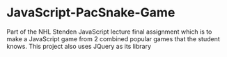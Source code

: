 # JavaScript-PacSnake-Game
Part of the NHL Stenden JavaScript lecture final assignment which is to make a JavaScript game from 2 combined popular games that the student knows. This project also uses JQuery as its library
